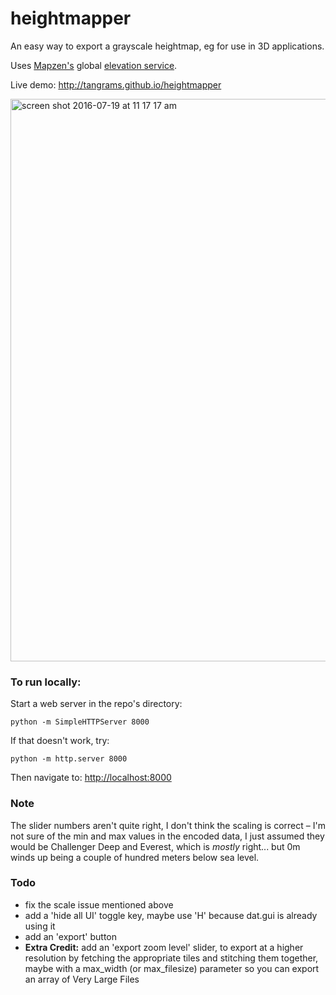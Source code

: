 # heightmapper

An easy way to export a grayscale heightmap, eg for use in 3D applications.

Uses [Mapzen's](http://mapzen.com/tangrams/tangram) global [elevation service](https://mapzen.com/blog/elevation).

Live demo: http://tangrams.github.io/heightmapper

<img width="900" alt="screen shot 2016-07-19 at 11 17 17 am" src="https://cloud.githubusercontent.com/assets/459970/16955404/6e9ec51e-4da2-11e6-97e1-d43d2682e07b.png">

### To run locally:

Start a web server in the repo's directory:

    python -m SimpleHTTPServer 8000
    
If that doesn't work, try:

    python -m http.server 8000
    
Then navigate to: [http://localhost:8000](http://localhost:8000)

### Note

The slider numbers aren't quite right, I don't think the scaling is correct – I'm not sure of the min and max values in the encoded data, I just assumed they would be Challenger Deep and Everest, which is *mostly* right... but 0m winds up being a couple of hundred meters below sea level.

### Todo

- fix the scale issue mentioned above
- add a 'hide all UI' toggle key, maybe use 'H' because dat.gui is already using it
- add an 'export' button
- **Extra Credit:** add an 'export zoom level' slider, to export at a higher resolution by fetching the appropriate tiles and stitching them together, maybe with a max_width (or max_filesize) parameter so you can export an array of Very Large Files
